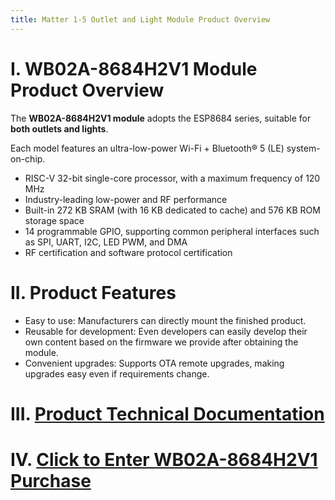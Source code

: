 ```yaml
---
title: Matter 1-5 Outlet and Light Module Product Overview
---
```


# I. WB02A-8684H2V1 Module Product Overview

The **WB02A-8684H2V1 module** adopts the ESP8684 series, suitable for **both outlets and lights**.

Each model features an ultra-low-power Wi-Fi + Bluetooth® 5 (LE) system-on-chip.

- RISC-V 32-bit single-core processor, with a maximum frequency of 120 MHz
- Industry-leading low-power and RF performance
- Built-in 272 KB SRAM (with 16 KB dedicated to cache) and 576 KB ROM storage space
- 14 programmable GPIO, supporting common peripheral interfaces such as SPI, UART, I2C, LED PWM, and DMA
- RF certification and software protocol certification

# II. Product Features

- Easy to use: Manufacturers can directly mount the finished product.
- Reusable for development: Even developers can easily develop their own content based on the firmware we provide after obtaining the module.
- Convenient upgrades: Supports OTA remote upgrades, making upgrades easy even if requirements change.

# III. [Product Technical Documentation](../../services_support/matter/WB02A-8684H2V1_datasheet.md)

# IV. [Click to Enter WB02A-8684H2V1 Purchase](../../buy_sample/model.md#esp8684)
